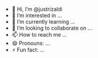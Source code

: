 - 👋 Hi, I’m @justrizaldi
- 👀 I’m interested in ...
- 🌱 I’m currently learning ...
- 💞️ I’m looking to collaborate on ...
- 📫 How to reach me ...
- 😄 Pronouns: ...
- ⚡ Fun fact: ...

<!---
justrizaldi/justrizaldi is a ✨ special ✨ repository because its `README.md` (this file) appears on your GitHub profile.
You can click the Preview link to take a look at your changes.
--->
